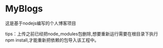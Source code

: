 # MyBlogs
这是基于nodejs编写的个人博客项目

tips：上传之前已经把node_modules包删除,想要重新运行需要在根目录下执行npm install,才能重新把依赖的包导入该工程中。
